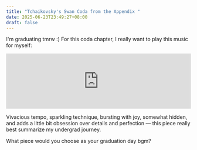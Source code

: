```yaml
---
title: "Tchaikovsky's Swan Coda from the Appendix "
date: 2025-06-23T23:49:27+08:00
draft: false
---
```


I'm graduating tmrw :) For this coda chapter, I really want to play this music for myself:

<iframe allow="autoplay *; encrypted-media *;" frameborder="0" height="150" style="width:100%;max-width:660px;overflow:hidden;background:transparent;" sandbox="allow-forms allow-popups allow-same-origin allow-scripts allow-storage-access-by-user-activation allow-top-navigation-by-user-activation" src="https://embed.music.apple.com/cn/album/swan-lake-op-20-act-3-appendix-1-pas-de-deux-coda/769180950?i=769181056"></iframe>

Vivacious tempo, sparkling technique, bursting with joy, somewhat hidden, and adds a little bit obsession over details and perfection — this piece really best summarize my undergrad journey. 

What piece would you choose as your graduation day bgm?
